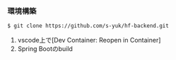 ### 環境構築

```sh
$ git clone https://github.com/s-yuk/hf-backend.git
```

1. vscode上で[Dev Container: Reopen in Container]
2. Spring Bootのbuild